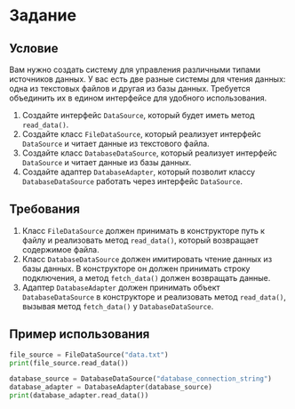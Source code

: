 # Задание

## Условие

Вам нужно создать систему для управления различными типами источников данных. У вас есть две разные системы для чтения данных: одна из текстовых файлов и другая из базы данных. Требуется объединить их в едином интерфейсе для удобного использования.

1. Создайте интерфейс `DataSource`, который будет иметь метод `read_data()`.
2. Создайте класс `FileDataSource`, который реализует интерфейс `DataSource` и читает данные из текстового файла.
3. Создайте класс `DatabaseDataSource`, который реализует интерфейс `DataSource` и читает данные из базы данных.
4. Создайте адаптер `DatabaseAdapter`, который позволит классу `DatabaseDataSource` работать через интерфейс `DataSource`.

## Требования

1. Класс `FileDataSource` должен принимать в конструкторе путь к файлу и реализовать метод `read_data()`, который возвращает содержимое файла.
2. Класс `DatabaseDataSource` должен имитировать чтение данных из базы данных. В конструкторе он должен принимать строку подключения, а метод `fetch_data()` должен возвращать данные.
3. Адаптер `DatabaseAdapter` должен принимать объект `DatabaseDataSource` в конструкторе и реализовать метод `read_data()`, вызывая метод `fetch_data()` у `DatabaseDataSource`.

## Пример использования

```python
file_source = FileDataSource("data.txt")
print(file_source.read_data())

database_source = DatabaseDataSource("database_connection_string")
database_adapter = DatabaseAdapter(database_source)
print(database_adapter.read_data())
```
